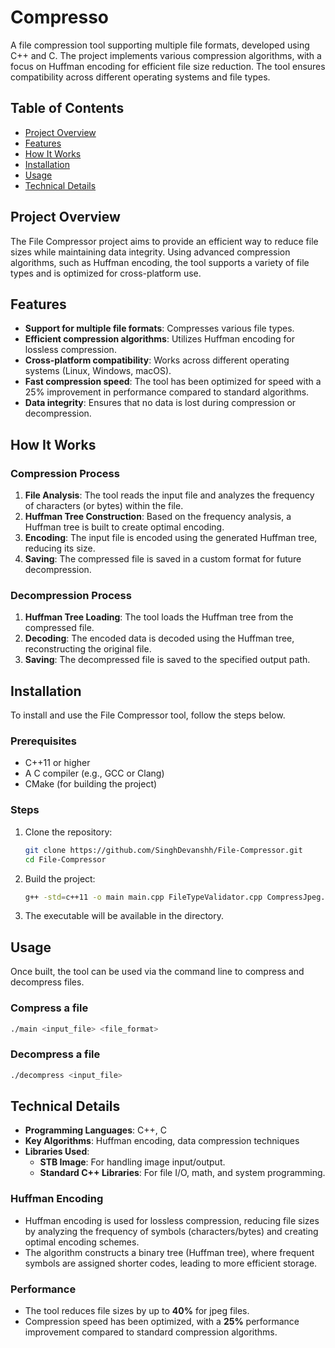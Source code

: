 # Compresso

A file compression tool supporting multiple file formats, developed using C++ and C. The project implements various compression algorithms, with a focus on Huffman encoding for efficient file size reduction. The tool ensures compatibility across different operating systems and file types.

## Table of Contents

- [Project Overview](#project-overview)
- [Features](#features)
- [How It Works](#how-it-works)
- [Installation](#installation)
- [Usage](#usage)
- [Technical Details](#technical-details)

## Project Overview

The File Compressor project aims to provide an efficient way to reduce file sizes while maintaining data integrity. Using advanced compression algorithms, such as Huffman encoding, the tool supports a variety of file types and is optimized for cross-platform use.

## Features

- **Support for multiple file formats**: Compresses various file types.
- **Efficient compression algorithms**: Utilizes Huffman encoding for lossless compression.
- **Cross-platform compatibility**: Works across different operating systems (Linux, Windows, macOS).
- **Fast compression speed**: The tool has been optimized for speed with a 25% improvement in performance compared to standard algorithms.
- **Data integrity**: Ensures that no data is lost during compression or decompression.

## How It Works

### Compression Process

1. **File Analysis**: The tool reads the input file and analyzes the frequency of characters (or bytes) within the file.
2. **Huffman Tree Construction**: Based on the frequency analysis, a Huffman tree is built to create optimal encoding.
3. **Encoding**: The input file is encoded using the generated Huffman tree, reducing its size.
4. **Saving**: The compressed file is saved in a custom format for future decompression.

### Decompression Process

1. **Huffman Tree Loading**: The tool loads the Huffman tree from the compressed file.
2. **Decoding**: The encoded data is decoded using the Huffman tree, reconstructing the original file.
3. **Saving**: The decompressed file is saved to the specified output path.

## Installation

To install and use the File Compressor tool, follow the steps below.

### Prerequisites

- C++11 or higher
- A C compiler (e.g., GCC or Clang)
- CMake (for building the project)

### Steps

1. Clone the repository:
   ```bash
   git clone https://github.com/SinghDevanshh/File-Compressor.git
   cd File-Compressor
   ```

2. Build the project:
   ```bash
   g++ -std=c++11 -o main main.cpp FileTypeValidator.cpp CompressJpeg.cpp
   ```

3. The executable will be available in the directory.

## Usage

Once built, the tool can be used via the command line to compress and decompress files.

### Compress a file
```bash
./main <input_file> <file_format>
```

### Decompress a file
```bash
./decompress <input_file> 
```

## Technical Details

- **Programming Languages**: C++, C
- **Key Algorithms**: Huffman encoding, data compression techniques
- **Libraries Used**: 
  - **STB Image**: For handling image input/output.
  - **Standard C++ Libraries**: For file I/O, math, and system programming.
  
### Huffman Encoding

- Huffman encoding is used for lossless compression, reducing file sizes by analyzing the frequency of symbols (characters/bytes) and creating optimal encoding schemes.
- The algorithm constructs a binary tree (Huffman tree), where frequent symbols are assigned shorter codes, leading to more efficient storage.

### Performance

- The tool reduces file sizes by up to **40%** for jpeg files.
- Compression speed has been optimized, with a **25%** performance improvement compared to standard compression algorithms.
